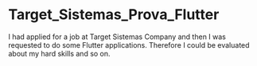 # Target_Sistemas_Prova_Flutter
I had applied for a job at Target Sistemas Company and then I was requested to do some Flutter applications. Therefore I could be evaluated about my hard skills and so on.
